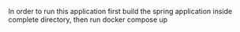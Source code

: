 In order to run this application first build the spring application inside complete directory, then run docker compose up
